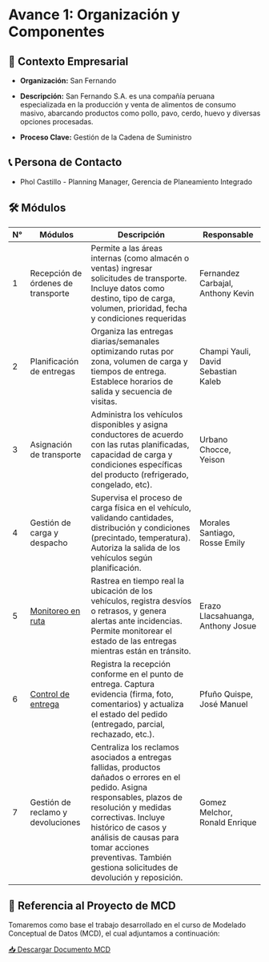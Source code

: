 # Avance 1: Organización y Componentes  
## 🏢 Contexto Empresarial  

- **Organización:** San Fernando  

- **Descripción:** San Fernando S.A. es una compañía peruana especializada en la producción y venta de alimentos de consumo masivo, abarcando productos como pollo, pavo, cerdo, huevo y diversas opciones procesadas.  

- **Proceso Clave:** Gestión de la Cadena de Suministro

## 📞 Persona de Contacto  

- Phol Castillo - Planning Manager, Gerencia de Planeamiento Integrado  

## 🛠️ Módulos  
| N° | Módulos | Descripción | Responsable |
|----|---------|-------------|-------------|
| 1  |Recepción de órdenes de transporte |Permite a las áreas internas (como almacén o ventas) ingresar solicitudes de transporte. Incluye datos como destino, tipo de carga, volumen, prioridad, fecha y condiciones requeridas                                                                                                                      |Fernandez Carbajal, Anthony Kevin  |
| 2  |Planificación de entregas          |Organiza las entregas diarias/semanales optimizando rutas por zona, volumen de carga y tiempos de entrega. Establece horarios de salida y secuencia de visitas.                                                                                                                                             |Champi Yauli, David Sebastian Kaleb|
| 3  |Asignación de transporte           |Administra los vehículos disponibles y asigna conductores de acuerdo con las rutas planificadas, capacidad de carga y condiciones específicas del producto (refrigerado, congelado, etc).                                                                                                                   |Urbano Chocce, Yeison              |
| 4  |Gestión de carga y despacho        |Supervisa el proceso de carga física en el vehículo, validando cantidades, distribución y condiciones (precintado, temperatura). Autoriza la salida de los vehículos según planificación.                                                                                                                   |Morales Santiago, Rosse Emily      |
| 5  |[Monitoreo en ruta](./detalle-modulos/modulo5.md)                  |Rastrea en tiempo real la ubicación de los vehículos, registra desvíos o retrasos, y genera alertas ante incidencias. Permite monitorear el estado de las entregas mientras están en tránsito.                                                                                                              |Erazo Llacsahuanga, Anthony Josue  |
| 6  |[Control de entrega](./detalle-modulos/modulo6.md)                 |Registra la recepción conforme en el punto de entrega. Captura evidencia (firma, foto, comentarios) y actualiza el estado del pedido (entregado, parcial, rechazado, etc.).                                                                                                                                 |Pfuño Quispe, José Manuel          |
| 7  |Gestión de reclamo y devoluciones  |Centraliza los reclamos asociados a entregas fallidas, productos dañados o errores en el pedido. Asigna responsables, plazos de resolución y medidas correctivas. Incluye histórico de casos y análisis de causas para tomar acciones preventivas. También gestiona solicitudes de devolución y reposición. |Gomez Melchor, Ronald Enrique      |

## 📌 Referencia al Proyecto de MCD  

Tomaremos como base el trabajo desarrollado en el curso de Modelado Conceptual de Datos (MCD), el cual adjuntamos a continuación:  

[📥 Descargar Documento MCD](./Transporte-MCD-Tino-v1.pdf)
